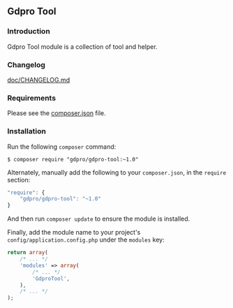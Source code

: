 ## Gdpro Tool


### Introduction

Gdpro Tool module is a collection of tool and helper.


### Changelog

[doc/CHANGELOG.md](doc/CHANGELOG.md)


### Requirements

Please see the [composer.json](composer.json) file.


### Installation

Run the following `composer` command:

```console
$ composer require "gdpro/gdpro-tool:~1.0"
```

Alternately, manually add the following to your `composer.json`, in
the `require` section:

```javascript
"require": {
    "gdpro/gdpro-tool": "~1.0"
}
```

And then run `composer update` to ensure the module is installed.

Finally, add the module name to your project's `config/application.config.php`
under the `modules` key:

```php
return array(
    /* ... */
    'modules' => array(
        /* ... */
        'GdproTool',
    ),
    /* ... */
);
```
